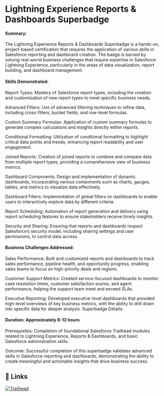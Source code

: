 # Lightning Experience Reports & Dashboards Superbadge
#### Summary:
The Lightning Experience Reports & Dashboards Superbadge is a hands-on, project-based certification that requires the application of various skills in Salesforce reporting and dashboard creation. The badge is earned by solving real-world business challenges that require expertise in Salesforce Lightning Experience, particularly in the areas of data visualization, report building, and dashboard management.

#### Skills Demonstrated:
Report Types: Mastery of Salesforce report types, including the creation and customization of new report types to meet specific business needs.

Advanced Filters: Use of advanced filtering techniques to refine data, including cross-filters, bucket fields, and row-level formulas.

Custom Summary Formulas: Application of custom summary formulas to generate complex calculations and insights directly within reports.

Conditional Formatting: Utilization of conditional formatting to highlight critical data points and trends, enhancing report readability and user engagement.

Joined Reports: Creation of joined reports to combine and compare data from multiple report types, providing a comprehensive view of business metrics.

Dashboard Components: Design and implementation of dynamic dashboards, incorporating various components such as charts, gauges, tables, and metrics to visualize data effectively.

Dashboard Filters: Implementation of global filters on dashboards to enable users to interactively explore data by different criteria.

Report Scheduling: Automation of report generation and delivery using report scheduling features to ensure stakeholders receive timely insights.

Security and Sharing: Ensuring that reports and dashboards respect Salesforce’s security model, including sharing settings and user permissions, to control data access.

#### Business Challenges Addressed:

Sales Performance: Built and customized reports and dashboards to track sales performance, pipeline health, and opportunity progress, enabling sales teams to focus on high-priority deals and regions.

Customer Support Metrics: Created service-focused dashboards to monitor case resolution times, customer satisfaction scores, and agent performance, helping the support team meet and exceed SLAs.

Executive Reporting: Developed executive-level dashboards that provided high-level overviews of key business metrics, with the ability to drill down into specific data for deeper analysis.
Superbadge Details:

#### Duration: Approximately 8-12 hours
Prerequisites: Completion of foundational Salesforce Trailhead modules related to Lightning Experience, Reports & Dashboards, and basic Salesforce administration skills.

Outcome: Successful completion of this superbadge validates advanced skills in Salesforce reporting and dashboards, demonstrating the ability to create meaningful and actionable insights that drive business success.

## 🔗 Links
[![Trailhead](https://pbs.twimg.com/profile_images/1268207524903178241/7fzjkfFK_400x400.png)](https://www.salesforce.com/trailblazer/kn13bdl24h10e26j6v)



